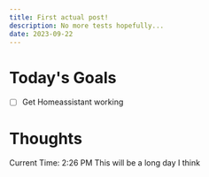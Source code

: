 ```yaml
---
title: First actual post!
description: No more tests hopefully...
date: 2023-09-22
---
```

# Today's Goals
- [ ] Get Homeassistant working

# Thoughts
Current Time: 2:26 PM
This will be a long day I think